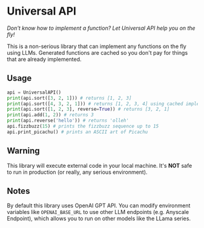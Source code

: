 # Universal API

*Don't know how to implement a function? Let Universal API help you on the fly!*

This is a non-serious library that can implement any functions on the fly using LLMs. Generated functions are cached so you don't pay for things that are already implemented.

## Usage

```python
api = UniversalAPI()
print(api.sort([3, 2, 1])) # returns [1, 2, 3]
print(api.sort([4, 3, 2, 1])) # returns [1, 2, 3, 4] using cached implementation
print(api.sort([1, 2, 3], reverse=True)) # returns [3, 2, 1]
print(api.add(1, 2)) # returns 3
print(api.reverse('hello')) # returns 'olleh'
api.fizzbuzz(15) # prints the fizzbuzz sequence up to 15
api.print_picachu() # prints an ASCII art of Picachu
```

## Warning
This library will execute external code in your local machine. It's **NOT** safe to run in production (or really, any serious environment).

## Notes
By default this library uses OpenAI GPT API. You can modify environment variables like `OPENAI_BASE_URL` to use other LLM endpoints (e.g. Anyscale Endpoint), which allows you to run on other models like the LLama series.
